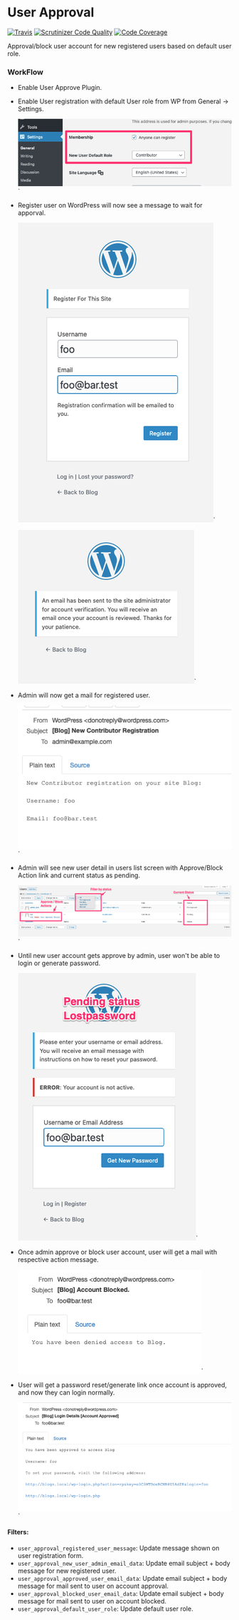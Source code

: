User Approval
======================

[![Travis](https://travis-ci.org/rahulsprajapati/user-approval.svg?branch=master)](https://travis-ci.org/rahulsprajapati/user-approval/) [![Scrutinizer Code Quality](https://scrutinizer-ci.com/g/rahulsprajapati/user-approval/badges/quality-score.png?b=master)](https://scrutinizer-ci.com/g/rahulsprajapati/user-approval/?branch=master) [![Code Coverage](https://scrutinizer-ci.com/g/rahulsprajapati/user-approval/badges/coverage.png?b=master)](https://scrutinizer-ci.com/g/rahulsprajapati/user-approval/?branch=master)

Approval/block user account for new registered users based on default user role.

### WorkFlow

- Enable User Approve Plugin.
- Enable User registration with default User role from WP from General -> Settings.

  ![Enable Registration](./screenshots/Screenshot-1.png)`

- Register user on WordPress will now see a message to wait for apporval.

  ![User Registration](./screenshots/Screenshot-2.png)`

  ![Registration Message](./screenshots/Screenshot-3.png)`

- Admin will now get a mail for registered user.

  ![New User Mail](./screenshots/Screenshot-4.png)`

- Admin will see new user detail in users list screen with Approve/Block Action link and current status as pending.

  ![User list screen](./screenshots/Screenshot-5.png)`

- Until new user account gets approve by admin, user won't be able to login or generate password.

  ![Lost Password Screen](./screenshots/Screenshot-6.png)`

- Once admin approve or block user account, user will get a mail with respective action message.

  ![Account Block Mail](./screenshots/Screenshot-7.png)`

- User will get a password reset/generate link once account is approved, and now they can login normally.

  ![Approved Account Mail](./screenshots/Screenshot-8.png)`


#### Filters:

- `user_approval_registered_user_message`: Update message shown on user registration form.
- `user_approval_new_user_admin_email_data`: Update email subject + body message for new registered user.
- `user_approval_approved_user_email_data`: Update email subject + body message for mail sent to user on account approval.
- `user_approval_blocked_user_email_data`: Update email subject + body message for mail sent to user on account blocked.
- `user_approval_default_user_role`: Update default user role.
